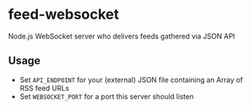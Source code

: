 # feed-websocket

Node.js WebSocket server who delivers feeds gathered via JSON API

## Usage

* Set `API_ENDPOINT` for your (external) JSON file containing an Array of RSS feed URLs
* Set `WEBSOCKET_PORT` for a port this server should listen
